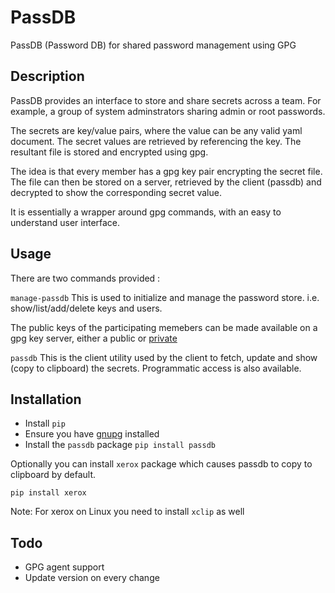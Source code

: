 PassDB
===
PassDB (Password DB) for shared password management using GPG

Description
-----------

PassDB provides an interface to store and share secrets across a team. For example, a group of system adminstrators sharing admin or root passwords.

The secrets are key/value pairs, where the value can be any valid yaml document. The secret values are retrieved by referencing the key. The resultant file is stored and encrypted using gpg.

The idea is that every member has a gpg key pair encrypting the secret file. The file can then be stored on a server, retrieved by the client (passdb) and decrypted to show the corresponding secret value.

It is essentially a wrapper around gpg commands, with an easy to understand user interface.

Usage
-----
There are two commands provided :

`manage-passdb`
This is used to initialize and manage the password store. i.e. show/list/add/delete keys and users.

The public keys of the participating memebers can be made available on a gpg key server, either a public or [private](https://sks-keyservers.net/)

`passdb`
This is the client utility used by the client to fetch, update and show (copy to clipboard) the secrets. Programmatic access is also available.

Installation
------------
* Install `pip`
* Ensure you have [gnupg](https://www.gnupg.org/) installed
* Install the `passdb` package
```pip install passdb```

Optionally you can install `xerox` package which causes passdb to copy to clipboard by default.

```pip install xerox```

Note: For xerox on Linux you need to install `xclip` as well

Todo
----
* GPG agent support
* Update version on every change
